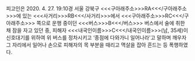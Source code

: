 피고인은 2020. 4. 27. 19:10경 서울 강북구 <<<구아래주소>>>RA<<</구아래주소>>>에 있는 <<<사거리>>>RB<<</사거리>>>에서 <<<구아래주소>>>RC<<</구아래주소>>> 쪽으로 운행 중이던 <<<버스>>>B<<</버스>>> 버스에서 술에 취한 채 잠을 자고 있던 중, 피해자 <<<내국인이름>>>C<<</내국인이름>>>(남, 35세)이 신호대기를 위하여 위 버스를 정차시키고 ‘종점에 다와가니 일어나라'고 말하며 깨우자 그 자리에서 일어나 손으로 피해자의 목 부분을 때리고 멱살을 잡아 흔드는 등 폭행하였다.